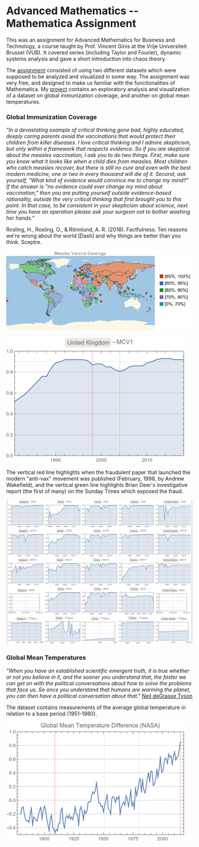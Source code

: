 Advanced Mathematics -- Mathematica Assignment
==============================================

This was an assignment for Advanced Mathematics for Business and Technology, a course taught by Prof. Vincent Ginis at the Vrije Universiteit Brussel (VUB). It covered series (including Taylor and Fourier), dynamic systems analysis and gave a short introduction into chaos theory.  

The [assignment](https://github.com/omledufromage/Advanced-Mathematics_-_Mathematica-assignment/blob/master/Mathematica%20project.pdf) consisted of using two different datasets which were supposed to be analyzed and visualized in some way. The assignment was very free, and designed to make us familiar with the functionalities of Mathematica. My [project](https://github.com/omledufromage/Advanced-Mathematics_-_Mathematica-assignment/blob/master/Mathematica_Assignment.nb) contains an exploratory analysis and visualization of a dataset on global immunization coverage, and another on global mean temperatures. 

### Global Immunization Coverage
*"In a devastating example of critical thinking gone bad, highly educated, deeply caring parents avoid the vaccinations that would protect their children from killer diseases. I love critical thinking and I admire skepticism, but only within a framework that respects evidence. So if you are skeptical about the measles vaccination, I ask you to do two things. First, make sure you know what it looks like when a child dies from measles. Most children who catch measles recover, but there is still no cure and even with the best modern medicine, one or two in every thousand will die of it. Second, ask yourself, "What kind of evidence would convince me to change my mind?" If the answer is "no evidence could ever change my mind about vaccination," then you are putting yourself outside evidence-based rationality, outside the very critical thinking that first brought you to this point. In that case, to be consistent in your skepticism about science, next time you have an operation please ask your surgeon not to bother washing her hands."*

Rosling, H., Rosling, O., & Rönnlund, A. R. (2018). Factfulness: Ten reasons we're wrong about the world \[Dash] and why things are better than you think. Sceptre.

![coverage_map](https://github.com/omledufromage/Advanced-Mathematics_-_Mathematica-assignment/blob/master/resources/coverage_map.png)

![UK_timeseries](https://github.com/omledufromage/Advanced-Mathematics_-_Mathematica-assignment/blob/master/resources/UK_timeseries.png)

The vertical red line highlights when the fraudulent paper that launched the modern "anti-vax" movement was published (February, 1998, by Andrew Wakefield), and the vertical green line highlights Brian Deer's investigative report (the first of many) on the Sunday Times which exposed the fraud.

![matrix](https://github.com/omledufromage/Advanced-Mathematics_-_Mathematica-assignment/blob/master/resources/matrix.png)

### Global Mean Temperatures
*"When you have an established scientific emergent truth, it is true whether or not you believe in it, and the sooner you understand that, the faster we can get on with the political conversations about how to solve the problems that face us. So once you understand that humans are warming the planet, you can then have a political conversation about that."* 
[Neil deGrasse Tyson](https://www.youtube.com/watch?v=8MqTOEospfo)

The dataset contains measurements of the average global temperature in relation to a base period (1951-1980).
 
![maxmin temperature](https://github.com/omledufromage/Advanced-Mathematics_-_Mathematica-assignment/blob/master/resources/maxmin_temperature.png)
